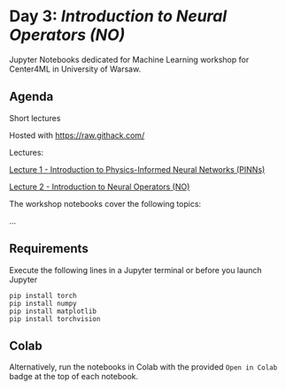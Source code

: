 # Day 3: *Introduction to Neural Operators (NO)*

Jupyter Notebooks dedicated for Machine Learning workshop for Center4ML in University of Warsaw.

## Agenda

Short lectures

Hosted with https://raw.githack.com/

Lectures:

<!-- Use this URL for development -->
[Lecture 1 - Introduction to Physics-Informed Neural Networks (PINNs)](https://raw.githack.com/center4ml/Workshops/blob/2023_2/lectures/pages/pinn.html)

[Lecture 2 - Introduction to Neural Operators (NO)](https://raw.githack.com/center4ml/Workshops/2023_2/lectures/pages/no.html)


<!-- Use this URL in production
[Lecture 1](https://rawcdn.githack.com/ggruszczynski/gpu_colab/c63333b560d9a39271d629a4853d818d10af8be2/lectures/gpu_lecture1.html#1) -->


The workshop notebooks cover the following topics:

...

## Requirements

Execute the following lines in a Jupyter terminal or before you launch Jupyter

```{bash}
pip install torch
pip install numpy
pip install matplotlib
pip install torchvision
```

## Colab

Alternatively, run the notebooks in Colab with the provided `Open in Colab` badge at the top of each notebook.
